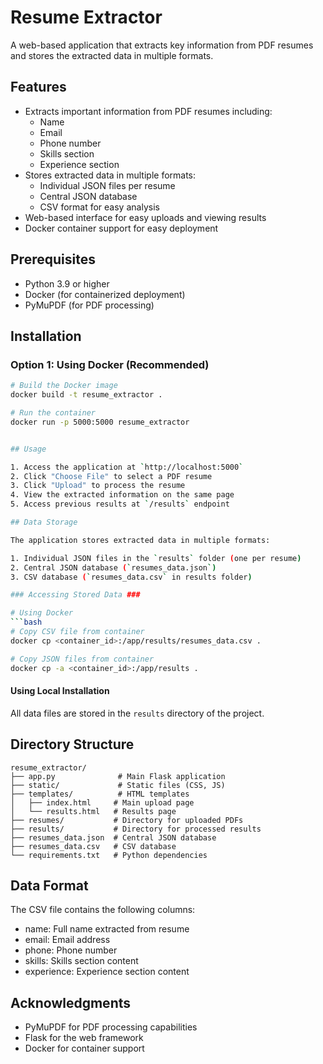 # Resume Extractor

A web-based application that extracts key information from PDF resumes and stores the extracted data in multiple formats.

## Features

- Extracts important information from PDF resumes including:
  - Name
  - Email
  - Phone number
  - Skills section
  - Experience section
- Stores extracted data in multiple formats:
  - Individual JSON files per resume
  - Central JSON database
  - CSV format for easy analysis
- Web-based interface for easy uploads and viewing results
- Docker container support for easy deployment

## Prerequisites

- Python 3.9 or higher
- Docker (for containerized deployment)
- PyMuPDF (for PDF processing)

## Installation

### Option 1: Using Docker (Recommended)

```bash
# Build the Docker image
docker build -t resume_extractor .

# Run the container
docker run -p 5000:5000 resume_extractor


## Usage

1. Access the application at `http://localhost:5000`
2. Click "Choose File" to select a PDF resume
3. Click "Upload" to process the resume
4. View the extracted information on the same page
5. Access previous results at `/results` endpoint

## Data Storage

The application stores extracted data in multiple formats:

1. Individual JSON files in the `results` folder (one per resume)
2. Central JSON database (`resumes_data.json`)
3. CSV database (`resumes_data.csv` in results folder)

### Accessing Stored Data ###

# Using Docker
```bash
# Copy CSV file from container
docker cp <container_id>:/app/results/resumes_data.csv .

# Copy JSON files from container
docker cp -a <container_id>:/app/results .
```

#### Using Local Installation
All data files are stored in the `results` directory of the project.

## Directory Structure

```
resume_extractor/
├── app.py              # Main Flask application
├── static/             # Static files (CSS, JS)
├── templates/          # HTML templates
│   ├── index.html     # Main upload page
│   └── results.html   # Results page
├── resumes/           # Directory for uploaded PDFs
├── results/           # Directory for processed results
├── resumes_data.json  # Central JSON database
├── resumes_data.csv   # CSV database
└── requirements.txt   # Python dependencies
```

## Data Format

The CSV file contains the following columns:
- name: Full name extracted from resume
- email: Email address
- phone: Phone number
- skills: Skills section content
- experience: Experience section content

## Acknowledgments

- PyMuPDF for PDF processing capabilities
- Flask for the web framework
- Docker for container support
